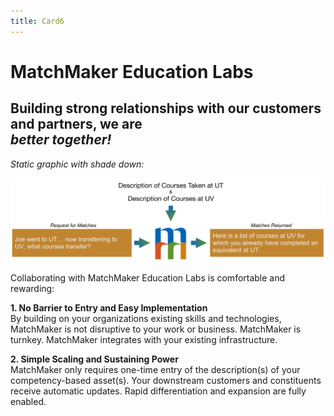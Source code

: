 ```yaml
---
title: Card6
---
```

# MatchMaker Education Labs  

## Building strong relationships with our customers and partners, we are<br/> *better together!*

*Static graphic with shade down:*

![Alt Text for Sample Image](/mmassets/Uni-Transfer.svg)

Collaborating with MatchMaker Education Labs is comfortable and rewarding:

**1. No Barrier to Entry and Easy Implementation**<br/>By building on your organizations existing skills and technologies, MatchMaker is not disruptive to your work or business. MatchMaker is turnkey. MatchMaker integrates with your existing infrastructure. 

**2. Simple Scaling and Sustaining Power**<br/>MatchMaker only requires one-time entry of the description(s) of your competency-based asset(s). Your downstream customers and constituents receive automatic updates. Rapid differentiation and expansion are fully enabled.



